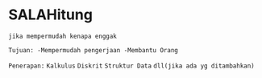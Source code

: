# SALAHitung

 
```jika mempermudah kenapa enggak```

```Tujuan: -Mempermudah pengerjaan -Membantu Orang```

```Penerapan:```
```Kalkulus```
```Diskrit```
```Struktur Data```
```dll(jika ada yg ditambahkan)```
